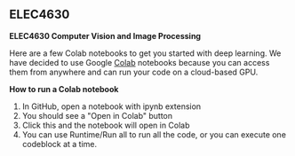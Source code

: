 ## ELEC4630
**ELEC4630 Computer Vision and Image Processing**

Here are a few Colab notebooks to get you started with deep learning.  We have decided to use Google [Colab](https://colab.research.google.com) notebooks because you can access them from anywhere and can run your code on a cloud-based GPU.  

**How to run a Colab notebook**

1. In GitHub, open a notebook with ipynb extension
2. You should see a "Open in Colab" button
3. Click this and the notebook will open in Colab
4. You can use Runtime/Run all to run all the code, or you can execute one codeblock at a time.
